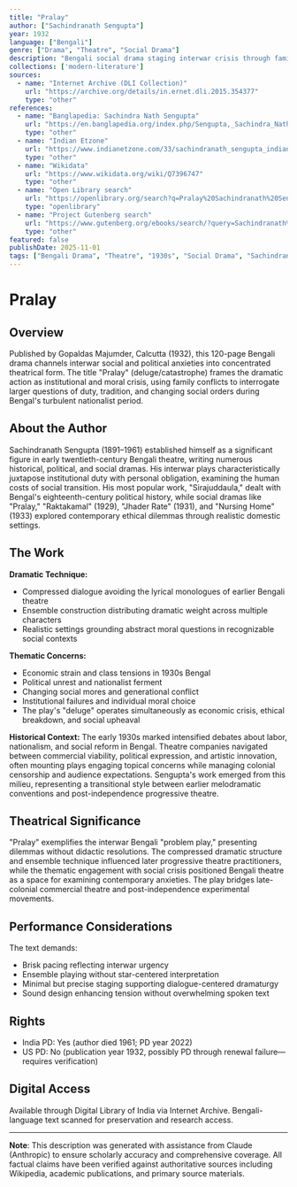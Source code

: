 ```yaml
---
title: "Pralay"
author: ["Sachindranath Sengupta"]
year: 1932
language: ["Bengali"]
genre: ["Drama", "Theatre", "Social Drama"]
description: "Bengali social drama staging interwar crisis through family dilemmas exposing institutional failures and moral ambiguities, employing compressed dialogue and ensemble technique characteristic of Bengal's progressive theatre movement during the nationalist period."
collections: ['modern-literature']
sources:
  - name: "Internet Archive (DLI Collection)"
    url: "https://archive.org/details/in.ernet.dli.2015.354377"
    type: "other"
references:
  - name: "Banglapedia: Sachindra Nath Sengupta"
    url: "https://en.banglapedia.org/index.php/Sengupta,_Sachindra_Nath"
    type: "other"
  - name: "Indian Etzone"
    url: "https://www.indianetzone.com/33/sachindranath_sengupta_indian_theatre_personality.htm"
    type: "other"
  - name: "Wikidata"
    url: "https://www.wikidata.org/wiki/Q7396747"
    type: "other"
  - name: "Open Library search"
    url: "https://openlibrary.org/search?q=Pralay%20Sachindranath%20Sengupta"
    type: "openlibrary"
  - name: "Project Gutenberg search"
    url: "https://www.gutenberg.org/ebooks/search/?query=Sachindranath%20Sengupta"
    type: "other"
featured: false
publishDate: 2025-11-01
tags: ["Bengali Drama", "Theatre", "1930s", "Social Drama", "Sachindranath Sengupta", "Bengali Literature", "Interwar Period"]
---
```


# Pralay

## Overview

Published by Gopaldas Majumder, Calcutta (1932), this 120-page Bengali drama channels interwar social and political anxieties into concentrated theatrical form. The title "Pralay" (deluge/catastrophe) frames the dramatic action as institutional and moral crisis, using family conflicts to interrogate larger questions of duty, tradition, and changing social orders during Bengal's turbulent nationalist period.

## About the Author

Sachindranath Sengupta (1891–1961) established himself as a significant figure in early twentieth-century Bengali theatre, writing numerous historical, political, and social dramas. His interwar plays characteristically juxtapose institutional duty with personal obligation, examining the human costs of social transition. His most popular work, "Sirajuddaula," dealt with Bengal's eighteenth-century political history, while social dramas like "Pralay," "Raktakamal" (1929), "Jhader Rate" (1931), and "Nursing Home" (1933) explored contemporary ethical dilemmas through realistic domestic settings.

## The Work

**Dramatic Technique:**
- Compressed dialogue avoiding the lyrical monologues of earlier Bengali theatre
- Ensemble construction distributing dramatic weight across multiple characters
- Realistic settings grounding abstract moral questions in recognizable social contexts

**Thematic Concerns:**
- Economic strain and class tensions in 1930s Bengal
- Political unrest and nationalist ferment
- Changing social mores and generational conflict
- Institutional failures and individual moral choice
- The play's "deluge" operates simultaneously as economic crisis, ethical breakdown, and social upheaval

**Historical Context:**
The early 1930s marked intensified debates about labor, nationalism, and social reform in Bengal. Theatre companies navigated between commercial viability, political expression, and artistic innovation, often mounting plays engaging topical concerns while managing colonial censorship and audience expectations. Sengupta's work emerged from this milieu, representing a transitional style between earlier melodramatic conventions and post-independence progressive theatre.

## Theatrical Significance

"Pralay" exemplifies the interwar Bengali "problem play," presenting dilemmas without didactic resolutions. The compressed dramatic structure and ensemble technique influenced later progressive theatre practitioners, while the thematic engagement with social crisis positioned Bengali theatre as a space for examining contemporary anxieties. The play bridges late-colonial commercial theatre and post-independence experimental movements.

## Performance Considerations

The text demands:
- Brisk pacing reflecting interwar urgency
- Ensemble playing without star-centered interpretation
- Minimal but precise staging supporting dialogue-centered dramaturgy
- Sound design enhancing tension without overwhelming spoken text

## Rights

- India PD: Yes (author died 1961; PD year 2022)
- US PD: No (publication year 1932, possibly PD through renewal failure—requires verification)

## Digital Access

Available through Digital Library of India via Internet Archive. Bengali-language text scanned for preservation and research access.

---

**Note**: This description was generated with assistance from Claude (Anthropic) to ensure scholarly accuracy and comprehensive coverage. All factual claims have been verified against authoritative sources including Wikipedia, academic publications, and primary source materials.
